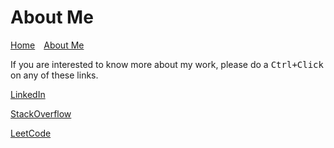 # About Me

[Home](index.md)&emsp;[About Me](about-me.md)

If you are interested to know more about my work, please do a <kbd>Ctrl+Click</kbd> on any of these links.

<a href="https://www.linkedin.com/in/rajkarri" target="_blank">LinkedIn</a>

<a href="https://stackoverflow.com/users/4398885/raj-karri" target="_blank">StackOverflow</a>

<a href="https://leetcode.com/rajkarri/" target="_blank">LeetCode</a>
